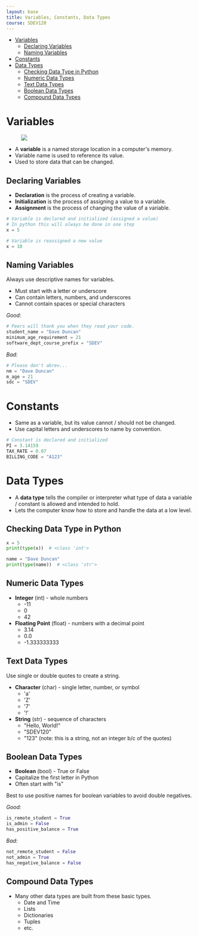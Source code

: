 ```yaml
---
layout: base
title: Variables, Constants, Data Types
course: SDEV120
---
```


- [Variables](#variables)
  - [Declaring Variables](#declaring-variables)
  - [Naming Variables](#naming-variables)
- [Constants](#constants)
- [Data Types](#data-types)
  - [Checking Data Type in Python](#checking-data-type-in-python)
  - [Numeric Data Types](#numeric-data-types)
  - [Text Data Types](#text-data-types)
  - [Boolean Data Types](#boolean-data-types)
  - [Compound Data Types](#compound-data-types)

# Variables

<figure>
    <span>
        <img src="https://imgs.xkcd.com/comics/code_quality_2_2x.png" style="">
    </span>
</figure>

- A **variable** is a named storage location in a computer's memory.
- Variable name is used to reference its value.
- Used to store data that can be changed.

## Declaring Variables

- **Declaration** is the process of creating a variable.
- **Initialization** is the process of assigning a value to a variable.
- **Assignment** is the process of changing the value of a variable.

```python
# Variable is declared and initialized (assigned a value)
# In python this will always be done in one step
x = 5

# Variable is reassigned a new value
x = 10
```

## Naming Variables

Always use descriptive names for variables.

- Must start with a letter or underscore
- Can contain letters, numbers, and underscores
- Cannot contain spaces or special characters

_Good:_

```python
# Peers will thank you when they read your code.
student_name = "Dave Duncan"
minimum_age_requirement = 21
software_dept_course_prefix = "SDEV"
```

_Bad:_

```python
# Please don't abrev...
nm = "Dave Duncan"
m_age = 21
sdc = "SDEV"
```

# Constants

- Same as a variable, but its value cannot / should not be changed.
- Use capital letters and underscores to name by convention.

```python
# Constant is declared and initialized
PI = 3.14159
TAX_RATE = 0.07
BILLING_CODE = "A123"
```

# Data Types

- A **data type** tells the compiler or interpreter what type of data a variable / constant is allowed and intended to hold.
- Lets the computer know how to store and handle the data at a low level.

## Checking Data Type in Python

```python
x = 5
print(type(x))  # <class 'int'>

name = "Dave Duncan"
print(type(name))  # <class 'str'>
```

## Numeric Data Types

- **Integer** (int) - whole numbers
  - -11
  - 0
  - 42
- **Floating Point** (float) - numbers with a decimal point
  - 3.14
  - 0.0
  - -1.333333333

## Text Data Types

Use single or double quotes to create a string.

- **Character** (char) - single letter, number, or symbol
  - 'a'
  - 'Z'
  - '7'
  - '!'
- **String** (str) - sequence of characters
  - "Hello, World!"
  - "SDEV120"
  - "123" (note: this is a string, not an integer b/c of the quotes)

## Boolean Data Types

- **Boolean** (bool) - True or False
- Capitalize the first letter in Python
- Often start with "is"

Best to use positive names for boolean variables to avoid double negatives.

_Good:_

```python
is_remote_student = True
is_admin = False
has_positive_balance = True
```

_Bad:_

```python
not_remote_student = False
not_admin = True
has_negative_balance = False
```

## Compound Data Types

- Many other data types are built from these basic types.
  - Date and Time
  - Lists
  - Dictionaries
  - Tuples
  - etc.
